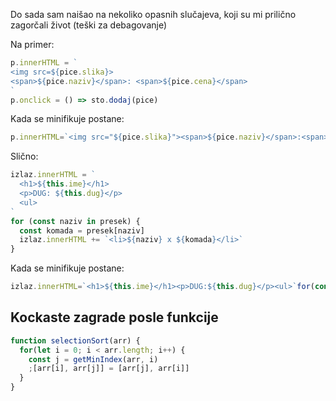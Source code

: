 Do sada sam naišao na nekoliko opasnih slučajeva, koji su mi prilično zagorčali život (teški za debagovanje)

Na primer:

```js
p.innerHTML = `
<img src=${pice.slika}>
<span>${pice.naziv}</span>: <span>${pice.cena}</span>
`
p.onclick = () => sto.dodaj(pice)
```

Kada se minifikuje postane:

```js
p.innerHTML=`<img src="${pice.slika}"><span>${pice.naziv}</span>:<span>${pice.cena}</span>`p.onclick=()=>sto.dodaj(pice)
```

Slično:

```js
izlaz.innerHTML = `
  <h1>${this.ime}</h1>
  <p>DUG: ${this.dug}</p>
  <ul>
`
for (const naziv in presek) {
  const komada = presek[naziv]
  izlaz.innerHTML += `<li>${naziv} x ${komada}</li>`
}
```

Kada se minifikuje postane:

```js
izlaz.innerHTML=`<h1>${this.ime}</h1><p>DUG:${this.dug}</p><ul>`for(const naziv in presek){const komada=presek[naziv]
```

## Kockaste zagrade posle funkcije 

```js
function selectionSort(arr) {
  for(let i = 0; i < arr.length; i++) {
    const j = getMinIndex(arr, i)
    ;[arr[i], arr[j]] = [arr[j], arr[i]]
  }
}
```

